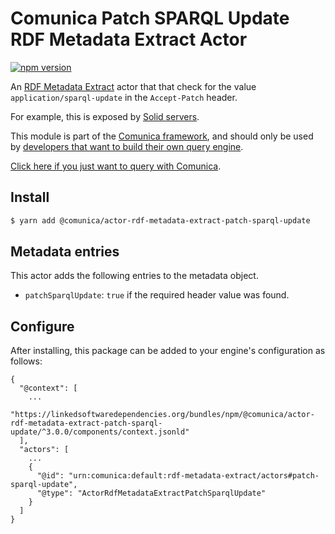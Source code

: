 # Comunica Patch SPARQL Update RDF Metadata Extract Actor

[![npm version](https://badge.fury.io/js/%40comunica%2Factor-rdf-metadata-extract-patch-sparql-update.svg)](https://www.npmjs.com/package/@comunica/actor-rdf-metadata-extract-patch-sparql-update)

An [RDF Metadata Extract](https://github.com/comunica/comunica/tree/master/packages/bus-rdf-metadata-extract) actor that
that check for the value `application/sparql-update` in the `Accept-Patch` header.

For example, this is exposed by [Solid servers](https://github.com/solid/solid-spec/blob/master/api-rest.md#alternative-using-sparql-1).  

This module is part of the [Comunica framework](https://github.com/comunica/comunica),
and should only be used by [developers that want to build their own query engine](https://comunica.dev/docs/modify/).

[Click here if you just want to query with Comunica](https://comunica.dev/docs/query/).

## Install

```bash
$ yarn add @comunica/actor-rdf-metadata-extract-patch-sparql-update
```

## Metadata entries

This actor adds the following entries to the metadata object.

* `patchSparqlUpdate`: `true` if the required header value was found.

## Configure

After installing, this package can be added to your engine's configuration as follows:
```text
{
  "@context": [
    ...
    "https://linkedsoftwaredependencies.org/bundles/npm/@comunica/actor-rdf-metadata-extract-patch-sparql-update/^3.0.0/components/context.jsonld"  
  ],
  "actors": [
    ...
    {
      "@id": "urn:comunica:default:rdf-metadata-extract/actors#patch-sparql-update",
      "@type": "ActorRdfMetadataExtractPatchSparqlUpdate"
    }
  ]
}
```
